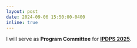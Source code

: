 ```yaml
---
layout: post
date: 2024-09-06 15:50:00-0400
inline: true
---
```


I will serve as <strong>Program Committee</strong> for <strong><a href="https://www.ipdps.org/">IPDPS 2025</a></strong>.